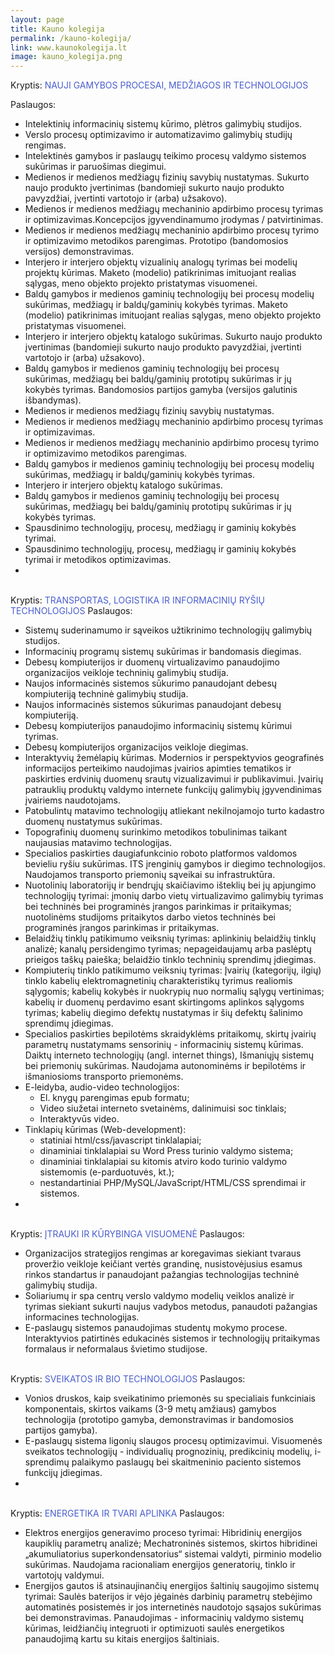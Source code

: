 ```yaml
---
layout: page
title: Kauno kolegija
permalink: /kauno-kolegija/
link: www.kaunokolegija.lt
image: kauno_kolegija.png
---
```


<div style="display:inline">Kryptis:</div>
<div style="display:inline; color: #4a5ecf"> NAUJI GAMYBOS PROCESAI, MEDŽIAGOS IR TECHNOLOGIJOS </div>

Paslaugos:

- Intelektinių informacinių sistemų kūrimo, plėtros galimybių studijos.
- Verslo procesų optimizavimo ir automatizavimo galimybių studijų rengimas.
- Intelektinės gamybos ir paslaugų teikimo procesų valdymo sistemos sukūrimas ir paruošimas diegimui.
- Medienos ir  medienos medžiagų fizinių savybių nustatymas. Sukurto naujo produkto įvertinimas (bandomieji sukurto naujo produkto pavyzdžiai, įvertinti vartotojo ir (arba) užsakovo).
- Medienos  ir medienos medžiagų mechaninio apdirbimo procesų tyrimas ir optimizavimas.Koncepcijos įgyvendinamumo įrodymas / patvirtinimas.
- Medienos  ir medienos medžiagų mechaninio apdirbimo procesų tyrimo ir optimizavimo metodikos parengimas. Prototipo (bandomosios versijos) demonstravimas.
- Interjero ir interjero objektų vizualinių analogų tyrimas bei modelių projektų kūrimas. Maketo (modelio) patikrinimas imituojant realias sąlygas, meno objekto projekto pristatymas visuomenei.
- Baldų gamybos ir medienos gaminių technologijų bei procesų modelių sukūrimas, medžiagų ir baldų/gaminių kokybės tyrimas. Maketo (modelio) patikrinimas imituojant realias sąlygas, meno objekto projekto pristatymas visuomenei.
- Interjero ir interjero objektų katalogo sukūrimas. Sukurto naujo produkto įvertinimas (bandomieji sukurto naujo produkto pavyzdžiai, įvertinti vartotojo ir (arba) užsakovo).
- Baldų gamybos ir medienos gaminių technologijų bei procesų sukūrimas, medžiagų bei baldų/gaminių prototipų sukūrimas ir jų kokybės tyrimas. Bandomosios partijos gamyba (versijos galutinis išbandymas).
- Medienos ir  medienos medžiagų fizinių savybių nustatymas.
- Medienos ir medienos medžiagų mechaninio apdirbimo procesų tyrimas ir optimizavimas.
- Medienos  ir medienos medžiagų mechaninio apdirbimo procesų tyrimo ir optimizavimo metodikos parengimas.
- Baldų gamybos ir medienos gaminių technologijų bei procesų modelių sukūrimas, medžiagų ir baldų/gaminių kokybės tyrimas.
- Interjero ir interjero objektų katalogo sukūrimas.
- Baldų gamybos ir medienos gaminių technologijų bei procesų sukūrimas, medžiagų bei baldų/gaminių prototipų sukūrimas ir jų kokybės tyrimas.
- Spausdinimo technologijų, procesų, medžiagų ir gaminių kokybės tyrimai.
- Spausdinimo technologijų, procesų, medžiagų ir gaminių kokybės tyrimai ir metodikos optimizavimas.
- 

<br>

<div style="display:inline">Kryptis:</div>
<div style="display:inline; color: #4a5ecf"> TRANSPORTAS, LOGISTIKA IR INFORMACINIŲ RYŠIŲ TECHNOLOGIJOS</div>
Paslaugos:

- Sistemų suderinamumo ir sąveikos užtikrinimo technologijų  galimybių studijos.
- Informacinių programų sistemų sukūrimas ir bandomasis diegimas.
- Debesų kompiuterijos ir duomenų virtualizavimo panaudojimo organizacijos veikloje techninių galimybių studija.
- Naujos informacinės sistemos sūkurimo panaudojant debesų kompiuteriją techninė galimybių studija.
- Naujos informacinės sistemos sūkurimas panaudojant debesų kompiuteriją.
- Debesų kompiuterijos panaudojimo informacinių sistemų kūrimui tyrimas.
- Debesų kompiuterijos organizacijos veikloje diegimas.
- Interaktyvių žemėlapių  kūrimas.  Modernios  ir perspektyvios geografinės informacijos perteikimo naudojimas įvairios apimties  tematikos ir paskirties  erdvinių duomenų srautų vizualizavimui ir publikavimui. Įvairių patrauklių produktų valdymo internete funkcijų galimybių  įgyvendinimas įvairiems naudotojams.
- Patobulintų matavimo technologijų atliekant nekilnojamojo turto kadastro duomenų nustatymus sukūrimas.
- Topografinių duomenų surinkimo metodikos tobulinimas  taikant naujausias matavimo technologijas.
- Specialios paskirties daugiafunkcinio roboto platformos valdomos bevieliu ryšiu sukūrimas. ITS įrenginių gamybos ir diegimo technologijos. Naudojamos transporto priemonių sąveikai su infrastruktūra.
- Nuotolinių laboratorijų ir bendrųjų skaičiavimo išteklių bei jų apjungimo technologijų tyrimai: įmonių darbo vietų virtualizavimo galimybių tyrimas bei techninės bei programinės įrangos parinkimas ir pritaikymas; nuotolinėms studijoms pritaikytos darbo vietos techninės bei programinės įrangos parinkimas ir pritaikymas.
- Belaidžių tinklų patikimumo veiksnių tyrimas: aplinkinių belaidžių tinklų analizė; kanalų persidengimo tyrimas; nepageidaujamų arba paslėptų prieigos taškų paieška; belaidžio tinklo techninių sprendimų įdiegimas.
- Kompiuterių tinklo patikimumo veiksnių tyrimas: Įvairių (kategorijų, ilgių) tinklo kabelių elektromagnetinių charakteristikų tyrimus realiomis sąlygomis; kabelių kokybės ir nuokrypių nuo normalių sąlygų vertinimas; kabelių ir duomenų perdavimo esant skirtingoms aplinkos sąlygoms tyrimas; kabelių diegimo defektų nustatymas ir šių defektų šalinimo sprendimų įdiegimas.
- Specialios paskirties bepilotėms skraidyklėms pritaikomų, skirtų įvairių parametrų nustatymams  sensorinių - informacinių sistemų kūrimas. Daiktų interneto technologijų (angl. internet things), Išmaniųjų sistemų bei priemonių sukūrimas. Naudojama autonominėms ir bepilotėms ir išmaniosioms transporto  priemonėms.
- E-leidyba, audio-video technologijos:
  * El. knygų parengimas epub formatu;
  * Video siužetai interneto svetainėms, dalinimuisi soc tinklais;
  * Interaktyvūs video.
- Tinklapių kūrimas (Web-development):
  * statiniai html/css/javascript tinklalapiai; 
  * dinaminiai tinklalapiai su Word Press turinio valdymo sistema; 
  * dinaminiai tinklalapiai su kitomis atviro kodo turinio valdymo sistemomis (e-parduotuvės, kt.); 
  * nestandartiniai PHP/MySQL/JavaScript/HTML/CSS sprendimai ir sistemos.
- 



<br>
<div style="display:inline">Kryptis:</div>
<div style="display:inline; color: #4a5ecf"> ĮTRAUKI IR KŪRYBINGA VISUOMENĖ </div>
Paslaugos:

- Organizacijos strategijos rengimas ar koregavimas siekiant tvaraus proveržio veikloje keičiant vertės grandinę, nusistovėjusius esamus rinkos standartus ir panaudojant pažangias technologijas techninė galimybių studija.
- Soliariumų ir spa centrų verslo valdymo modelių veiklos analizė ir tyrimas siekiant sukurti naujus vadybos metodus, panaudoti pažangias informacines technologijas.
- E-paslaugų sistemos panaudojimas studentų mokymo procese. Interaktyvios patirtinės edukacinės sistemos ir technologijų pritaikymas formalaus ir neformalaus švietimo studijose.

<br>
<div style="display:inline">Kryptis:</div>
<div style="display:inline; color: #4a5ecf"> SVEIKATOS IR BIO TECHNOLOGIJOS </div>
Paslaugos:

- Vonios druskos, kaip sveikatinimo priemonės su specialiais funkciniais komponentais, skirtos vaikams (3-9 metų amžiaus) gamybos  technologija (prototipo gamyba, demonstravimas ir bandomosios partijos gamyba).
- E-paslaugų sistema ligonių slaugos procesų optimizavimui. Visuomenės sveikatos technologijų - individualių prognozinių, predikcinių  modelių, i-sprendimų palaikymo paslaugų bei skaitmeninio paciento sistemos funkcijų įdiegimas.
- 

<br>
<div style="display:inline">Kryptis:</div>
<div style="display:inline; color: #4a5ecf"> ENERGETIKA IR TVARI APLINKA </div>
Paslaugos:

- Elektros energijos generavimo proceso tyrimai: Hibridinių energijos kaupiklių parametrų analizė; Mechatroninės sistemos, skirtos hibridinei „akumuliatorius superkondensatorius“ sistemai valdyti, pirminio modelio sukūrimas.  Naudojama racionaliam energijos generatorių, tinklo ir vartotojų valdymui.
- Energijos gautos iš atsinaujinančių energijos šaltinių saugojimo sistemų tyrimai: Saulės baterijos ir vėjo jėgainės darbinių parametrų stebėjimo automatinės posistemės  ir jos internetinės naudotojo sąsajos sukūrimas bei demonstravimas.
Panaudojimas - informacinių valdymo sistemų kūrimas, leidžiančių integruoti ir optimizuoti saulės energetikos panaudojimą kartu su kitais energijos šaltiniais.
